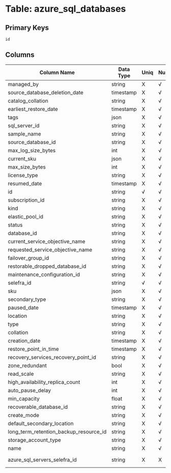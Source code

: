 # Table: azure_sql_databases

## Primary Keys 

```
id
```


## Columns 

|  Column Name   |  Data Type  | Uniq | Nullable | Description | 
|  ----  | ----  | ----  | ----  | ---- | 
| managed_by | string | X | √ |  | 
| source_database_deletion_date | timestamp | X | √ |  | 
| catalog_collation | string | X | √ |  | 
| earliest_restore_date | timestamp | X | √ |  | 
| tags | json | X | √ |  | 
| sql_server_id | string | X | √ |  | 
| sample_name | string | X | √ |  | 
| source_database_id | string | X | √ |  | 
| max_log_size_bytes | int | X | √ |  | 
| current_sku | json | X | √ |  | 
| max_size_bytes | int | X | √ |  | 
| license_type | string | X | √ |  | 
| resumed_date | timestamp | X | √ |  | 
| id | string | √ | √ |  | 
| subscription_id | string | X | √ |  | 
| kind | string | X | √ |  | 
| elastic_pool_id | string | X | √ |  | 
| status | string | X | √ |  | 
| database_id | string | X | √ |  | 
| current_service_objective_name | string | X | √ |  | 
| requested_service_objective_name | string | X | √ |  | 
| failover_group_id | string | X | √ |  | 
| restorable_dropped_database_id | string | X | √ |  | 
| maintenance_configuration_id | string | X | √ |  | 
| selefra_id | string | √ | √ | primary keys value md5 | 
| sku | json | X | √ |  | 
| secondary_type | string | X | √ |  | 
| paused_date | timestamp | X | √ |  | 
| location | string | X | √ |  | 
| type | string | X | √ |  | 
| collation | string | X | √ |  | 
| creation_date | timestamp | X | √ |  | 
| restore_point_in_time | timestamp | X | √ |  | 
| recovery_services_recovery_point_id | string | X | √ |  | 
| zone_redundant | bool | X | √ |  | 
| read_scale | string | X | √ |  | 
| high_availability_replica_count | int | X | √ |  | 
| auto_pause_delay | int | X | √ |  | 
| min_capacity | float | X | √ |  | 
| recoverable_database_id | string | X | √ |  | 
| create_mode | string | X | √ |  | 
| default_secondary_location | string | X | √ |  | 
| long_term_retention_backup_resource_id | string | X | √ |  | 
| storage_account_type | string | X | √ |  | 
| name | string | X | √ |  | 
| azure_sql_servers_selefra_id | string | X | X | fk to azure_sql_servers.selefra_id | 



